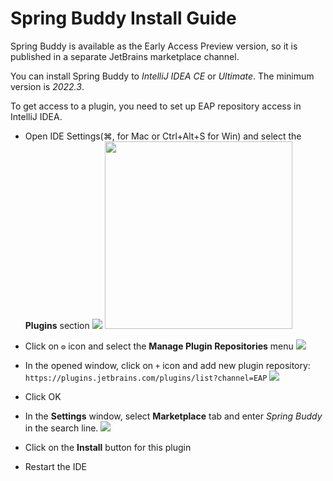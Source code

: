 # Spring Buddy Install Guide

Spring Buddy is available as the Early Access Preview version, so it is published in a separate JetBrains marketplace channel.

You can install Spring Buddy to *IntelliJ IDEA CE* or *Ultimate*. The minimum version is *2022.3*.

To get access to a plugin, you need to set up EAP repository access in IntelliJ IDEA.
* Open IDE Settings(⌘, for Mac or Ctrl+Alt+S for Win) and select the **Plugins** section
  ![](/InstallGuide/1.Settings.png)
  <img src="/InstallGuide/1.Settings.png" width="300">
* Click on `⚙` icon and select the **Manage Plugin Repositories** menu
  ![](/InstallGuide/2.Repositories.png)
* In the opened window, click on `+` icon and add new plugin repository: `https://plugins.jetbrains.com/plugins/list?channel=EAP`
  ![](/InstallGuide/3.List.png)
* Click OK

* In the **Settings** window, select **Marketplace** tab and enter *Spring Buddy* in the search line.
  ![](/InstallGuide/4.Plugin.png)
* Click on the **Install** button for this plugin
* Restart the IDE
